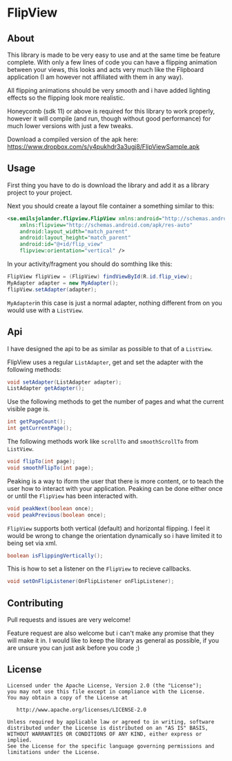 FlipView
=========

About
-----

This library is made to be very easy to use and at the same time be feature complete.
With only a few lines of code you can have a flipping animation between your views, 
this looks and acts very much like the Flipboard application (I am however not affiliated with them in any way).

All flipping animations should be very smooth and i have added lighting effects so the flipping look more realistic.

Honeycomb (sdk 11) or above is required for this library to work properly, however it will compile (and run, though without good performance) for much lower versions with just a few tweaks.

Download a compiled version of the apk here:
https://www.dropbox.com/s/y4pukhdr3a3ugj8/FlipViewSample.apk


Usage
-----

First thing you have to do is download the library and add it as a library project to your project.

Next you should create a layout file container a something similar to this:
```xml
<se.emilsjolander.flipview.FlipView xmlns:android="http://schemas.android.com/apk/res/android"
    xmlns:flipview="http://schemas.android.com/apk/res-auto"
    android:layout_width="match_parent"
    android:layout_height="match_parent"
    android:id="@+id/flip_view"
    flipview:orientation="vertical" />
```

In your activity/fragment you should do somthing like this:
```java
FlipView flipView = (FlipView) findViewById(R.id.flip_view);
MyAdapter adapter = new MyAdapter();
flipView.setAdapter(adapter);
```

```MyAdapter```in this case is just a normal adapter, nothing different from on you would use with a ```ListView```.


Api
---

I have designed the api to be as similar as possible to that of a ```ListView```.

FlipView uses a regular ```ListAdapter```, get and set the adapter with the following methods:
```java
void setAdapter(ListAdapter adapter);
ListAdapter getAdapter();
```

Use the following methods to get the number of pages and what the current visible page is.
```java
int getPageCount();
int getCurrentPage();
```

The following methods work like ```scrollTo``` and ```smoothScrollTo``` from ```ListView```.
```java
void flipTo(int page);
void smoothFlipTo(int page);
```

Peaking is a way to iform the user that there is more content, or to teach the user how to interact with your application.
Peaking can be done either once or until the ```FlipView``` has been interacted with.
```java
void peakNext(boolean once);
void peakPrevious(boolean once);
```

```FlipView``` supports both vertical (default) and horizontal flipping. 
I feel it would be wrong to change the orientation dynamically so i have limited it to being set via xml.
```java
boolean isFlippingVertically();
```

This is how to set a listener on the ```FlipView``` to recieve callbacks.
```java
void setOnFlipListener(OnFlipListener onFlipListener);
```


Contributing
------------

Pull requests and issues are very welcome!

Feature request are also welcome but i can't make any promise that they will make it in.
I would like to keep the library as general as possible, if you are unsure you can just ask before you code ;)


License
-------

    Licensed under the Apache License, Version 2.0 (the "License");
    you may not use this file except in compliance with the License.
    You may obtain a copy of the License at

       http://www.apache.org/licenses/LICENSE-2.0

    Unless required by applicable law or agreed to in writing, software
    distributed under the License is distributed on an "AS IS" BASIS,
    WITHOUT WARRANTIES OR CONDITIONS OF ANY KIND, either express or implied.
    See the License for the specific language governing permissions and
    limitations under the License.
